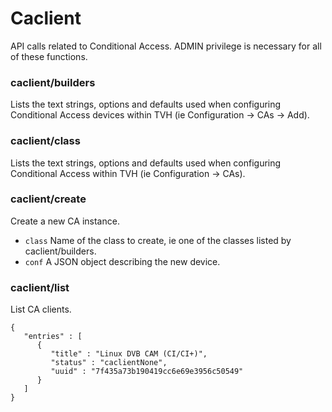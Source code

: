 # Caclient

API calls related to Conditional Access. ADMIN privilege is necessary for all of these functions.

### caclient/builders

Lists the text strings, options and defaults used when configuring Conditional Access devices within TVH (ie Configuration -> CAs -> Add).

### caclient/class

Lists the text strings, options and defaults used when configuring Conditional Access within TVH (ie Configuration -> CAs).

### caclient/create

Create a new CA instance.

* `class` Name of the class to create, ie one of the classes listed by caclient/builders.
* `conf` A JSON object describing the new device.

### caclient/list

List CA clients.

```
{
   "entries" : [
      {
         "title" : "Linux DVB CAM (CI/CI+)",
         "status" : "caclientNone",
         "uuid" : "7f435a73b190419cc6e69e3956c50549"
      }
   ]
}
```
